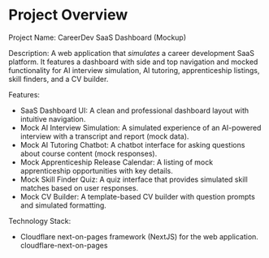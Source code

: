 # Project Overview

Project Name: CareerDev SaaS Dashboard (Mockup)

Description: A web application that *simulates* a career development SaaS platform. It features a dashboard with side and top navigation and mocked functionality for AI interview simulation, AI tutoring, apprenticeship listings, skill finders, and a CV builder.

Features:
*   SaaS Dashboard UI: A clean and professional dashboard layout with intuitive navigation.
*   Mock AI Interview Simulation: A simulated experience of an AI-powered interview with a transcript and report (mock data).
*   Mock AI Tutoring Chatbot: A chatbot interface for asking questions about course content (mock responses).
*   Mock Apprenticeship Release Calendar: A listing of mock apprenticeship opportunities with key details.
*   Mock Skill Finder Quiz: A quiz interface that provides simulated skill matches based on user responses.
*   Mock CV Builder: A template-based CV builder with question prompts and simulated formatting.

Technology Stack:
*   Cloudflare next-on-pages framework (NextJS) for the web application.
    <stack>cloudflare-next-on-pages</stack>